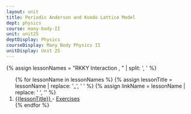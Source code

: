 ```yaml
---
layout: unit
title: Periodic Anderson and Kondo Lattice Model 
dept: physics
course: many-body-II
unit: unit25
deptDisplay: Physics
courseDisplay: Many Body Physics II
unitDisplay: Unit 25
---
```

{% assign lessonNames = "RKKY Interaction , " | split: ', ' %}

<ol>
{% for lessonName in lessonNames %}
{% assign lessonTitle = lessonName | replace:  '_', ' ' %}
{% assign linkName = lessonName | replace: ' ', '' %}
<li> <a class = "page-link" href = "{{ linkName | prepend: units[unitIndex] | prepend: current_page.permalink }}"> {{lessonTitle}} </a> - <a class = "page-link" href = "{{ linkName | prepend: units[unitIndex] | prepend: current_page.permalink | append: "-exercises" }}"> Exercises </a> </li>
{% endfor %}
</ol>
